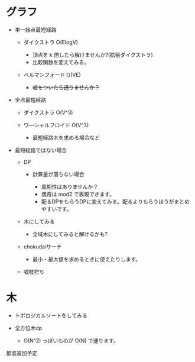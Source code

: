 <!--markdown preview等を入れると見れるはずです-->

# グラフ
  
  - 単一始点最短経路
    
    - ダイクストラ O(ElogV)

      - 頂点を k 倍したら解けませんか?(拡張ダイクストラ)
      - 比較関数を変えてみる。

    - ベルマンフォード O(VE)

      - ~~嘘をついたら通りませんか？~~
  
  - 全点最短経路

    - ダイクストラ O(V^3)
    - ワ―シャルフロイド O(V^3)

      - 最短経路木を求める場合など

  - 最短経路ではない場合

    - DP
      
      - 計算量が落ちない場合
        
        - 周期性はありませんか？
        - 偶奇は mod2 で表現できます。
        - 配るDPをもらうDPに変えてみる。配るよりもらうほうがまとめやすいです。
    
    - 木にしてみる

      - 全域木にしてみると解けるかも?

    - chokudaiサーチ
      
      - 最小・最大値を求めるときに使えたりします。

    - 嘘枝狩り




# 木

  - トポロジカルソートをしてみる

  - 全方位木dp

    - O(N^2) っぽいものが O(N) で通ります。


都度追加予定
